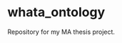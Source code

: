 # whata_ontology
[comment]:<Widoco Documentation (OLD) https://salvadana.github.io/whata_ontology/jar/documentation/index-en.html>
Repository for my MA thesis project.
